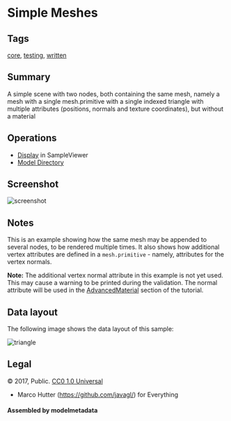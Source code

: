 # Simple Meshes

## Tags

[core](../../Models-core.md), [testing](../../Models-testing.md), [written](../../Models-written.md)

## Summary

A simple scene with two nodes, both containing the same mesh, namely a mesh with a single mesh.primitive with a single indexed triangle with multiple attributes (positions, normals and texture coordinates), but without a material

## Operations

* [Display](https://github.khronos.org/glTF-Sample-Viewer-Release/?model=https://raw.GithubUserContent.com/KhronosGroup/glTF-Sample-Assets/main/./Models/SimpleMeshes/glTF/SimpleMeshes.gltf) in SampleViewer
* [Model Directory](./)

## Screenshot

![screenshot](screenshot/screenshot.png)

## Notes

This is an example showing how the same mesh may be appended to 
several nodes, to be rendered multiple times. It also shows 
how additional vertex attributes are defined in a `mesh.primitive` - 
namely, attributes for the vertex normals. 

**Note:** The additional vertex normal attribute in this example is not yet used. This may
cause a warning to be printed during the validation. The normal attribute will be used in
the [AdvancedMaterial](https://github.com/KhronosGroup/glTF-Tutorials/blob/master/gltfTutorial/gltfTutorial_014_AdvancedMaterial.md)
section of the tutorial.

## Data layout

The following image shows the data layout of this sample:

![triangle](screenshot/triangle.png)


## Legal

&copy; 2017, Public. [CC0 1.0 Universal](https://creativecommons.org/publicdomain/zero/1.0/legalcode)

 - Marco Hutter (https://github.com/javagl/) for Everything

#### Assembled by modelmetadata